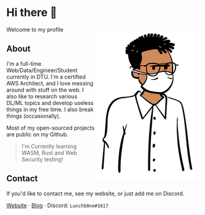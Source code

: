 # Hi there 👋
[<img align="right" src="lunchgraphic.png">](https://www.youtube.com/watch?v=dQw4w9WgXcQ)
Welcome to my profile

## About
I'm a full-time Web/Data/Engineer/Student currently in DTU. I'm a certified AWS Architect, and I love messing around with stuff on the web. I also like to research various DL/ML topics and develop useless things in my free time.
I also break things (occasionally).

Most of my open-sourced projects are public on my Github.

> I'm Currently learning WASM, Rust and Web Security testing!
## Contact
If you'd like to contact me, see my website, or just add me on Discord.

[Website](lunchb0ne.me)     ·     [Blog](blog.lunchb0ne.me)     ·     Discord: `Lunchb0ne#1617`
